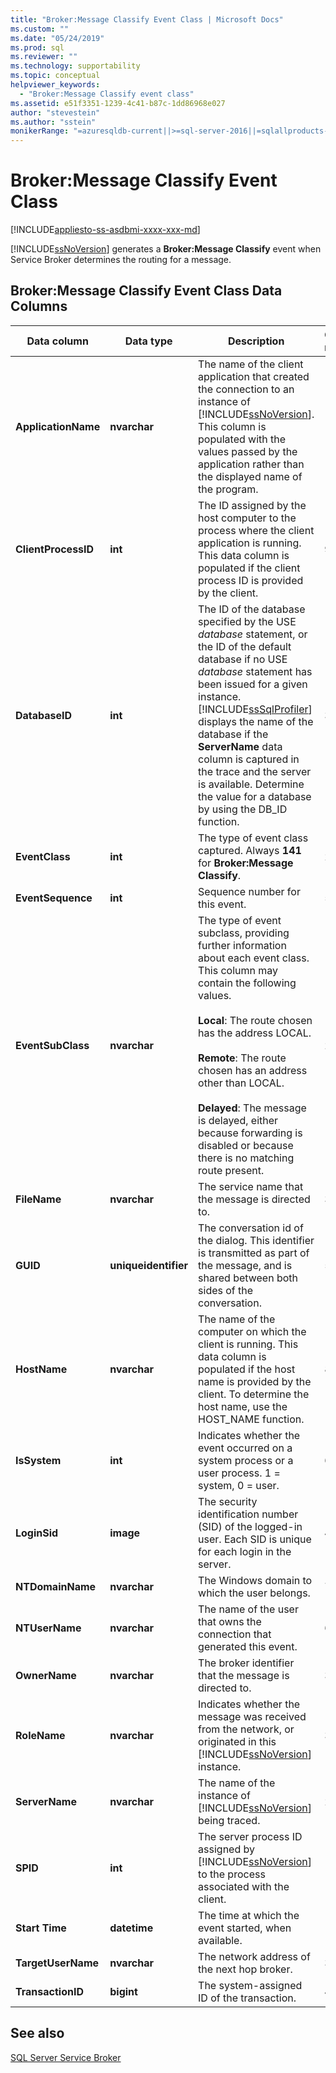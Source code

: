 ```yaml
---
title: "Broker:Message Classify Event Class | Microsoft Docs"
ms.custom: ""
ms.date: "05/24/2019"
ms.prod: sql
ms.reviewer: ""
ms.technology: supportability
ms.topic: conceptual
helpviewer_keywords: 
  - "Broker:Message Classify event class"
ms.assetid: e51f3351-1239-4c41-b87c-1dd86968e027
author: "stevestein"
ms.author: "sstein"
monikerRange: "=azuresqldb-current||>=sql-server-2016||=sqlallproducts-allversions||>=sql-server-linux-2017||=azuresqldb-mi-current"
---
```

# Broker:Message Classify Event Class

[!INCLUDE[appliesto-ss-asdbmi-xxxx-xxx-md](../../includes/appliesto-ss-asdbmi-xxxx-xxx-md.md)]

[!INCLUDE[ssNoVersion](../../includes/ssnoversion-md.md)] generates a **Broker:Message Classify** event when Service Broker determines the routing for a message.  
  
## Broker:Message Classify Event Class Data Columns  
  
|Data column|Data type|Description|Column number|Filterable|  
|-----------------|---------------|-----------------|-------------------|----------------|  
|**ApplicationName**|**nvarchar**|The name of the client application that created the connection to an instance of [!INCLUDE[ssNoVersion](../../includes/ssnoversion-md.md)]. This column is populated with the values passed by the application rather than the displayed name of the program.|10|Yes|  
|**ClientProcessID**|**int**|The ID assigned by the host computer to the process where the client application is running. This data column is populated if the client process ID is provided by the client.|9|Yes|  
|**DatabaseID**|**int**|The ID of the database specified by the USE *database* statement, or the ID of the default database if no USE *database* statement has been issued for a given instance. [!INCLUDE[ssSqlProfiler](../../includes/sssqlprofiler-md.md)] displays the name of the database if the **ServerName** data column is captured in the trace and the server is available. Determine the value for a database by using the DB_ID function.|3|Yes|  
|**EventClass**|**int**|The type of event class captured. Always **141** for **Broker:Message Classify**.|27|No|  
|**EventSequence**|**int**|Sequence number for this event.|51|No|  
|**EventSubClass**|**nvarchar**|The type of event subclass, providing further information about each event class. This column may contain the following values.<br /><br /> **Local**: The route chosen has the address LOCAL.<br /><br /> **Remote**:                 The route chosen has an address other than LOCAL.<br /><br /> **Delayed**:                 The message is delayed, either because forwarding is disabled or because there is no matching route present.|21|Yes|  
|**FileName**|**nvarchar**|The service name that the message is directed to.|36|No|  
|**GUID**|**uniqueidentifier**|The conversation id of the dialog. This identifier is transmitted as part of the message, and is shared between both sides of the conversation.|54|No|  
|**HostName**|**nvarchar**|The name of the computer on which the client is running. This data column is populated if the host name is provided by the client. To determine the host name, use the HOST_NAME function.|8|Yes|  
|**IsSystem**|**int**|Indicates whether the event occurred on a system process or a user process. 1 = system, 0 = user.|60|No|  
|**LoginSid**|**image**|The security identification number (SID) of the logged-in user. Each SID is unique for each login in the server.|41|Yes|  
|**NTDomainName**|**nvarchar**|The Windows domain to which the user belongs.|7|Yes|  
|**NTUserName**|**nvarchar**|The name of the user that owns the connection that generated this event.|6|Yes|  
|**OwnerName**|**nvarchar**|The broker identifier that the message is directed to.|37|No|  
|**RoleName**|**nvarchar**|Indicates whether the message was received from the network, or originated in this [!INCLUDE[ssNoVersion](../../includes/ssnoversion-md.md)] instance.|38|No|  
|**ServerName**|**nvarchar**|The name of the instance of [!INCLUDE[ssNoVersion](../../includes/ssnoversion-md.md)] being traced.|26|No|  
|**SPID**|**int**|The server process ID assigned by [!INCLUDE[ssNoVersion](../../includes/ssnoversion-md.md)] to the process associated with the client.|12|Yes|  
|**Start Time**|**datetime**|The time at which the event started, when available.|14|Yes|  
|**TargetUserName**|**nvarchar**|The network address of the next hop broker.|39|No|  
|**TransactionID**|**bigint**|The system-assigned ID of the transaction.|4|No|  
  
## See also  
 [SQL Server Service Broker](../../database-engine/configure-windows/sql-server-service-broker.md)  
  
  
